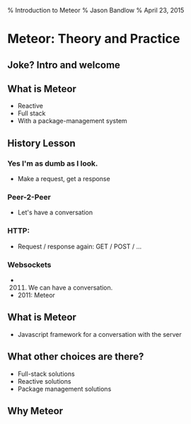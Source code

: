 % Introduction to Meteor
% Jason Bandlow
% April 23, 2015

# Meteor: Theory and Practice

## Joke? Intro and welcome

##  What is Meteor
* Reactive
* Full stack
* With a package-management system


## History Lesson

### <DEC Terminal> Yes I'm as dumb as I look.
* Make a request, get a response

### Peer-2-Peer <Napster>
* Let's have a conversation

### HTTP:
* Request / response again: GET / POST / ...

### Websockets
* 2011.  We can have a conversation.
* 2011: Meteor




## What is Meteor
* Javascript framework for a conversation with the server

## What other choices are there?
* Full-stack solutions
* Reactive solutions
* Package management solutions


## Why Meteor


